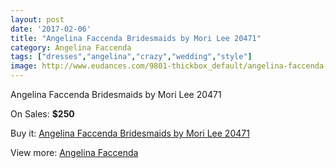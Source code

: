 ```yaml
---
layout: post
date: '2017-02-06'
title: "Angelina Faccenda Bridesmaids by Mori Lee 20471"
category: Angelina Faccenda
tags: ["dresses","angelina","crazy","wedding","style"]
image: http://www.eudances.com/9801-thickbox_default/angelina-faccenda-bridesmaids-by-mori-lee-20471.jpg
---
```

Angelina Faccenda Bridesmaids by Mori Lee 20471

On Sales: **$250**
<a href="https://www.eudances.com/en/angelina-faccenda/3215-angelina-faccenda-bridesmaids-by-mori-lee-20471.html"><amp-img layout="responsive" width="600" height="600" src="//www.eudances.com/9801-thickbox_default/angelina-faccenda-bridesmaids-by-mori-lee-20471.jpg" alt="Angelina Faccenda Bridesmaids by Mori Lee 20471 0" /></a>
<a href="https://www.eudances.com/en/angelina-faccenda/3215-angelina-faccenda-bridesmaids-by-mori-lee-20471.html"><amp-img layout="responsive" width="600" height="600" src="//www.eudances.com/9802-thickbox_default/angelina-faccenda-bridesmaids-by-mori-lee-20471.jpg" alt="Angelina Faccenda Bridesmaids by Mori Lee 20471 1" /></a>
<a href="https://www.eudances.com/en/angelina-faccenda/3215-angelina-faccenda-bridesmaids-by-mori-lee-20471.html"><amp-img layout="responsive" width="600" height="600" src="//www.eudances.com/9803-thickbox_default/angelina-faccenda-bridesmaids-by-mori-lee-20471.jpg" alt="Angelina Faccenda Bridesmaids by Mori Lee 20471 2" /></a>
<a href="https://www.eudances.com/en/angelina-faccenda/3215-angelina-faccenda-bridesmaids-by-mori-lee-20471.html"><amp-img layout="responsive" width="600" height="600" src="//www.eudances.com/9804-thickbox_default/angelina-faccenda-bridesmaids-by-mori-lee-20471.jpg" alt="Angelina Faccenda Bridesmaids by Mori Lee 20471 3" /></a>
<a href="https://www.eudances.com/en/angelina-faccenda/3215-angelina-faccenda-bridesmaids-by-mori-lee-20471.html"><amp-img layout="responsive" width="600" height="600" src="//www.eudances.com/9805-thickbox_default/angelina-faccenda-bridesmaids-by-mori-lee-20471.jpg" alt="Angelina Faccenda Bridesmaids by Mori Lee 20471 4" /></a>
<a href="https://www.eudances.com/en/angelina-faccenda/3215-angelina-faccenda-bridesmaids-by-mori-lee-20471.html"><amp-img layout="responsive" width="600" height="600" src="//www.eudances.com/9806-thickbox_default/angelina-faccenda-bridesmaids-by-mori-lee-20471.jpg" alt="Angelina Faccenda Bridesmaids by Mori Lee 20471 5" /></a>

Buy it: [Angelina Faccenda Bridesmaids by Mori Lee 20471](https://www.eudances.com/en/angelina-faccenda/3215-angelina-faccenda-bridesmaids-by-mori-lee-20471.html "Angelina Faccenda Bridesmaids by Mori Lee 20471")

View more: [Angelina Faccenda](https://www.eudances.com/en/55-angelina-faccenda "Angelina Faccenda")